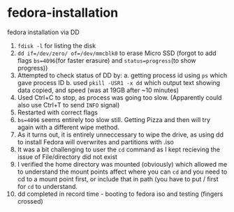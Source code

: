 # fedora-installation
fedora installation via DD


1. `fdisk -l` for listing the disk
2. `dd if=/dev/zero/ of=/dev/mmcblk0` to erase Micro SSD 
	(forgot to add flags `bs=4096`(for faster erasure) and 
	`status=progress`(to show progress))
3. Attempted to check status of DD by:
	a. getting process id using `ps`  which gave process ID
	b. used `pkill -USR1 -x dd` which output text showing data copied, and speed (was at 19GB after ~10 minutes)
4. Used Ctrl+C to stop, as process was going too slow. (Apparently could also use Ctrl+T to send `INFO` signal)
5. Restarted with correct flags
6. `bs=4096` seems entirely too slow still. Getting Pizza and then will try again with a different wipe method.
7. As it turns out, it is entirely unneccessary to wipe the drive, as using dd to install Fedora will overwrites and partitions with .iso
8. It was a bit challenging to user the `cd` command as I kept recieving the issue of File/directory did not exist
9. I verified the home directory was mounted (obviously) which allowed me to understand the mount points affect where you can `cd` and you need to cd to a mount point first, or include that in path (you have to put / first for `cd` to understand.
10. dd completed in record time - booting to fedora iso and testing (fingers crossed) 

